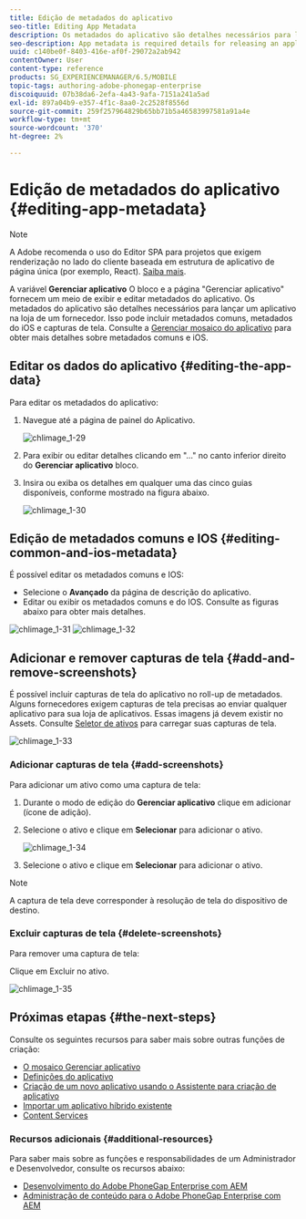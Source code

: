 ```yaml
---
title: Edição de metadados do aplicativo
seo-title: Editing App Metadata
description: Os metadados do aplicativo são detalhes necessários para lançar um aplicativo na loja de um fornecedor. Siga esta página para saber mais sobre como editar dados do aplicativo.
seo-description: App metadata is required details for releasing an application to a vendor's store. Follow this page to learn about editing app data.
uuid: c140be0f-8403-416e-af0f-29072a2ab942
contentOwner: User
content-type: reference
products: SG_EXPERIENCEMANAGER/6.5/MOBILE
topic-tags: authoring-adobe-phonegap-enterprise
discoiquuid: 07b38da6-2efa-4a43-9afa-7151a241a5ad
exl-id: 897a04b9-e357-4f1c-8aa0-2c2528f8556d
source-git-commit: 259f257964829b65bb71b5a46583997581a91a4e
workflow-type: tm+mt
source-wordcount: '370'
ht-degree: 2%

---
```


# Edição de metadados do aplicativo {#editing-app-metadata}

>[!NOTE]
>
>A Adobe recomenda o uso do Editor SPA para projetos que exigem renderização no lado do cliente baseada em estrutura de aplicativo de página única (por exemplo, React). [Saiba mais](/help/sites-developing/spa-overview.md).

A variável **Gerenciar aplicativo** O bloco e a página &quot;Gerenciar aplicativo&quot; fornecem um meio de exibir e editar metadados do aplicativo. Os metadados do aplicativo são detalhes necessários para lançar um aplicativo na loja de um fornecedor. Isso pode incluir metadados comuns, metadados do iOS e capturas de tela. Consulte a [Gerenciar mosaico do aplicativo](/help/mobile/phonegap-app-details-tile.md) para obter mais detalhes sobre metadados comuns e iOS.

## Editar os dados do aplicativo {#editing-the-app-data}

Para editar os metadados do aplicativo:

1. Navegue até a página de painel do Aplicativo.

   ![chlimage_1-29](assets/chlimage_1-29.png)

1. Para exibir ou editar detalhes clicando em &quot;...&quot; no canto inferior direito do **Gerenciar aplicativo** bloco.

1. Insira ou exiba os detalhes em qualquer uma das cinco guias disponíveis, conforme mostrado na figura abaixo.

   ![chlimage_1-30](assets/chlimage_1-30.png)

## Edição de metadados comuns e IOS {#editing-common-and-ios-metadata}

É possível editar os metadados comuns e IOS:

* Selecione o **Avançado** da página de descrição do aplicativo.
* Editar ou exibir os metadados comuns e do IOS. Consulte as figuras abaixo para obter mais detalhes.

![chlimage_1-31](assets/chlimage_1-31.png) ![chlimage_1-32](assets/chlimage_1-32.png)

## Adicionar e remover capturas de tela {#add-and-remove-screenshots}

É possível incluir capturas de tela do aplicativo no roll-up de metadados. Alguns fornecedores exigem capturas de tela precisas ao enviar qualquer aplicativo para sua loja de aplicativos. Essas imagens já devem existir no Assets. Consulte [Seletor de ativos](../assets/search-assets.md#assetpicker) para carregar suas capturas de tela.

![chlimage_1-33](assets/chlimage_1-33.png)

### Adicionar capturas de tela {#add-screenshots}

Para adicionar um ativo como uma captura de tela:

1. Durante o modo de edição do **Gerenciar aplicativo** clique em adicionar (ícone de adição).
1. Selecione o ativo e clique em **Selecionar** para adicionar o ativo.

   ![chlimage_1-34](assets/chlimage_1-34.png)

1. Selecione o ativo e clique em **Selecionar** para adicionar o ativo.

>[!NOTE]
>
>A captura de tela deve corresponder à resolução de tela do dispositivo de destino.

### Excluir capturas de tela {#delete-screenshots}

Para remover uma captura de tela:

Clique em Excluir no ativo.

![chlimage_1-35](assets/chlimage_1-35.png)

## Próximas etapas {#the-next-steps}

Consulte os seguintes recursos para saber mais sobre outras funções de criação:

* [O mosaico Gerenciar aplicativo](/help/mobile/phonegap-app-details-tile.md)
* [Definições do aplicativo](/help/mobile/phonegap-app-definitions.md)
* [Criação de um novo aplicativo usando o Assistente para criação de aplicativo](/help/mobile/phonegap-create-new-app.md)
* [Importar um aplicativo híbrido existente](/help/mobile/phonegap-adding-content-to-imported-app.md)
* [Content Services](/help/mobile/develop-content-as-a-service.md)

### Recursos adicionais {#additional-resources}

Para saber mais sobre as funções e responsabilidades de um Administrador e Desenvolvedor, consulte os recursos abaixo:

* [Desenvolvimento do Adobe PhoneGap Enterprise com AEM](/help/mobile/developing-in-phonegap.md)
* [Administração de conteúdo para o Adobe PhoneGap Enterprise com AEM](/help/mobile/administer-phonegap.md)
